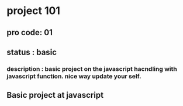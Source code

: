 # project 101
## pro code: 01 
## status : basic 
### description : basic project on the javascript hacndling with javascript function. nice way update your self.

## Basic project at javascript
